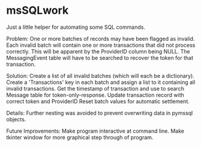 # msSQLwork
Just a little helper for automating some SQL commands.

Problem:
  One or more batches of records may have been flagged as invalid.
  Each invalid batch will contain one or more transactions that did not process correctly. This will be apparent by the ProviderID column being NULL. The MessagingEvent table will have to be searched to recover the token for that transaction.
  
Solution: 
	Create a list of all invalid batches (which will each be a dictionary).
	Create a 'Transactions' key in each batch and assign a list to it containing all invalid transactions.
	Get the timestamp of transaction and use to search Message table for token-only-response.
	Update transaction record with correct token and ProviderID
	Reset batch values for automatic settlement.

Details:
  Further nesting was avoided to prevent overwriting data in pymssql objects.
  
Future Improvements:
	Make program interactive at command line.
	Make tkinter window for more graphical step through of program.
	
